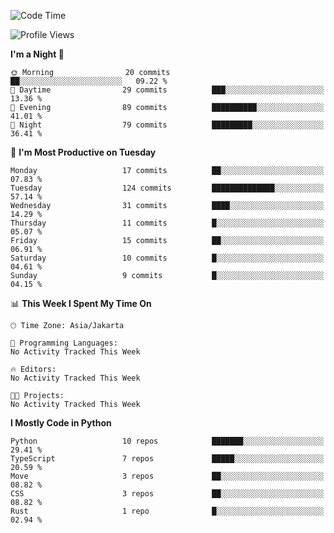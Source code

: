 <!--START_SECTION:waka-->
![Code Time](http://img.shields.io/badge/Code%20Time-1%2C697%20hrs%2012%20mins-blue)

![Profile Views](http://img.shields.io/badge/Profile%20Views-0-blue)

**I'm a Night 🦉** 

```text
🌞 Morning                20 commits          ██░░░░░░░░░░░░░░░░░░░░░░░   09.22 % 
🌆 Daytime                29 commits          ███░░░░░░░░░░░░░░░░░░░░░░   13.36 % 
🌃 Evening                89 commits          ██████████░░░░░░░░░░░░░░░   41.01 % 
🌙 Night                  79 commits          █████████░░░░░░░░░░░░░░░░   36.41 % 
```
📅 **I'm Most Productive on Tuesday** 

```text
Monday                   17 commits          ██░░░░░░░░░░░░░░░░░░░░░░░   07.83 % 
Tuesday                  124 commits         ██████████████░░░░░░░░░░░   57.14 % 
Wednesday                31 commits          ████░░░░░░░░░░░░░░░░░░░░░   14.29 % 
Thursday                 11 commits          █░░░░░░░░░░░░░░░░░░░░░░░░   05.07 % 
Friday                   15 commits          ██░░░░░░░░░░░░░░░░░░░░░░░   06.91 % 
Saturday                 10 commits          █░░░░░░░░░░░░░░░░░░░░░░░░   04.61 % 
Sunday                   9 commits           █░░░░░░░░░░░░░░░░░░░░░░░░   04.15 % 
```


📊 **This Week I Spent My Time On** 

```text
🕑︎ Time Zone: Asia/Jakarta

💬 Programming Languages: 
No Activity Tracked This Week

🔥 Editors: 
No Activity Tracked This Week

🐱‍💻 Projects: 
No Activity Tracked This Week
```

**I Mostly Code in Python** 

```text
Python                   10 repos            ███████░░░░░░░░░░░░░░░░░░   29.41 % 
TypeScript               7 repos             █████░░░░░░░░░░░░░░░░░░░░   20.59 % 
Move                     3 repos             ██░░░░░░░░░░░░░░░░░░░░░░░   08.82 % 
CSS                      3 repos             ██░░░░░░░░░░░░░░░░░░░░░░░   08.82 % 
Rust                     1 repo              █░░░░░░░░░░░░░░░░░░░░░░░░   02.94 % 
```




<!--END_SECTION:waka-->
